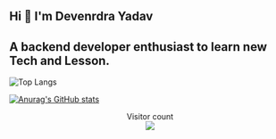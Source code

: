 <p>
 <h2>
  Hi 👋 I'm Devenrdra Yadav 
 </h2>
</p>

<h2> A backend developer enthusiast to learn new Tech and Lesson. </h2>

<p align ="center">
  
  ![Top Langs](https://github-readme-stats.vercel.app/api/top-langs/?username=iamindradev&layout=compact)

[![Anurag's GitHub stats](https://github-readme-stats.vercel.app/api?username=iamindradev)](https://github.com/anuraghazra/github-readme-stats)


</p>
<p align="center"> 
  Visitor count<br>
  <img src="https://profile-counter.glitch.me/iamindradev/count.svg" />
 </p>
